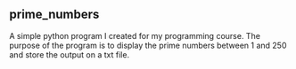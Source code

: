 ## prime_numbers

A simple python program I created for my programming course. The purpose of the program is to display the prime numbers between 1 and 250 and store the output on a txt file.
